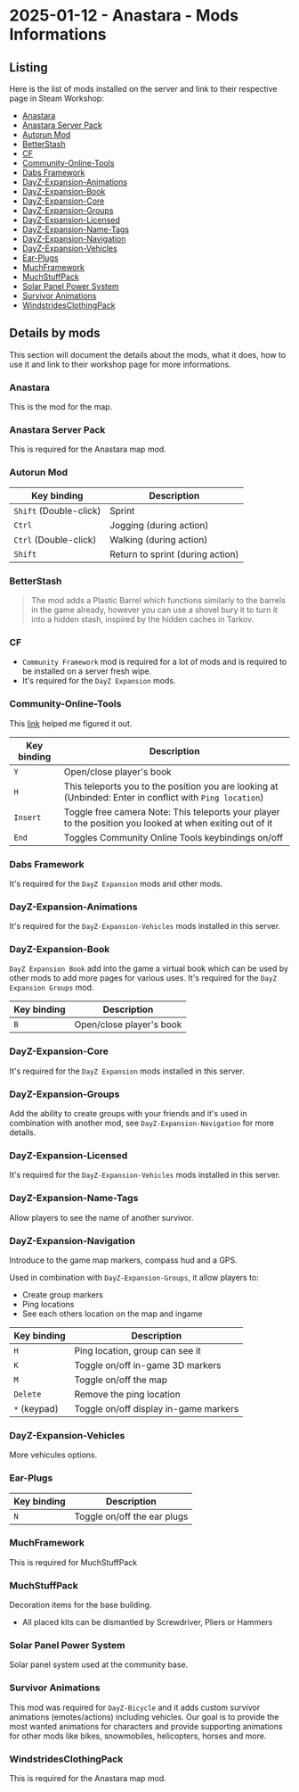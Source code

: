 # 2025-01-12 - Anastara - Mods Informations

## Listing

Here is the list of mods installed on the server and link to their respective page in Steam Workshop:

* [Anastara](https://steamcommunity.com/sharedfiles/filedetails/?id=2973953648)
* [Anastara Server Pack](https://steamcommunity.com/sharedfiles/filedetails/?id=3076836722)
* [Autorun Mod](https://steamcommunity.com/sharedfiles/filedetails/?id=2313173630)
* [BetterStash](https://steamcommunity.com/sharedfiles/filedetails/?id=2710385029)
* [CF](https://steamcommunity.com/sharedfiles/filedetails/?id=1559212036)
* [Community-Online-Tools](https://steamcommunity.com/sharedfiles/filedetails/?id=1564026768)
* [Dabs Framework](https://steamcommunity.com/sharedfiles/filedetails/?id=2545327648)
* [DayZ-Expansion-Animations](https://steamcommunity.com/workshop/filedetails/?id=2793893086)
* [DayZ-Expansion-Book](https://steamcommunity.com/sharedfiles/filedetails/?id=2572324799)
* [DayZ-Expansion-Core](https://steamcommunity.com/sharedfiles/filedetails/?id=2291785308)
* [DayZ-Expansion-Groups](https://steamcommunity.com/sharedfiles/filedetails/?id=2792983364)
* [DayZ-Expansion-Licensed](https://steamcommunity.com/workshop/filedetails/?id=2116157322)
* [DayZ-Expansion-Name-Tags](https://steamcommunity.com/sharedfiles/filedetails/?id=2576460232)
* [DayZ-Expansion-Navigation](https://steamcommunity.com/sharedfiles/filedetails/?id=2792984722)
* [DayZ-Expansion-Vehicles](https://steamcommunity.com/sharedfiles/filedetails/?id=2291785437)
* [Ear-Plugs](https://steamcommunity.com/sharedfiles/filedetails/?id=1819514788)
* [MuchFramework](https://steamcommunity.com/workshop/filedetails/?id=3171576913)
* [MuchStuffPack](https://steamcommunity.com/sharedfiles/filedetails/?id=1991570984)
* [Solar Panel Power System](https://steamcommunity.com/sharedfiles/filedetails/?id=2534155979)
* [Survivor Animations](https://steamcommunity.com/sharedfiles/filedetails/?id=2918418331)
* [WindstridesClothingPack](https://steamcommunity.com/sharedfiles/filedetails/?id=1797720064)

## Details by mods

This section will document the details about the mods, what it does, how to use it and link to their workshop page for more informations.

### Anastara

This is the mod for the map.

### Anastara Server Pack

This is required for the Anastara map mod.

### Autorun Mod

| Key binding | Description |
|-------------|-------------|
| `Shift` (Double-click)| Sprint |
| `Ctrl` | Jogging (during action) |
| `Ctrl` (Double-click)| Walking (during action) |
| `Shift`     | Return to sprint (during action) |

### BetterStash

> The mod adds a Plastic Barrel which functions similarly to the barrels in the game already, however you can use a shovel bury it to turn it into a hidden stash, inspired by the hidden caches in Tarkov.

### CF

* `Community Framework` mod is required for a lot of mods and is required to be installed on a server fresh wipe. 
* It's required for the `DayZ Expansion` mods.

### Community-Online-Tools

This [link](https://pingperfect.com/index.php/knowledgebase/400/DayZ--How-To-Install-Community-Online-Tools-and-CF-Admin-Tools.html) helped me figured it out.

| Key binding | Description |
|-------------|-------------|
| `Y`         | Open/close player's book |
| `H`         | This teleports you to the position you are looking at (Unbinded: Enter in conflict with `Ping location`) |
| `Insert`    | Toggle free camera Note: This teleports your player to the position you looked at when exiting out of it |
| `End`       | Toggles Community Online Tools keybindings on/off |

### Dabs Framework

It's required for the `DayZ Expansion` mods and other mods.

### DayZ-Expansion-Animations

It's required for the `DayZ-Expansion-Vehicles` mods installed in this server.

### DayZ-Expansion-Book

`DayZ Expansion Book` add into the game a virtual book which can be used by other mods to add more pages for various uses. It's required for the `DayZ Expansion Groups` mod.

| Key binding | Description |
|-------------|-------------|
| `B`         | Open/close player's book |

### DayZ-Expansion-Core

It's required for the `DayZ Expansion` mods installed in this server.

### DayZ-Expansion-Groups

Add the ability to create groups with your friends and it's used in combination with another mod, see `DayZ-Expansion-Navigation` for more details.

### DayZ-Expansion-Licensed

It's required for the `DayZ-Expansion-Vehicles` mods installed in this server.

### DayZ-Expansion-Name-Tags

Allow players to see the name of another survivor.

### DayZ-Expansion-Navigation

Introduce to the game map markers, compass hud and a GPS. 

Used in combination with `DayZ-Expansion-Groups`, it allow players to:
* Create group markers
* Ping locations
* See each others location on the map and ingame

| Key binding | Description |
|-------------|-------------|
| `H`         | Ping location, group can see it |
| `K`         | Toggle on/off in-game 3D markers |
| `M`         | Toggle on/off the map |
| `Delete`    | Remove the ping location |
| `*` (keypad)| Toggle on/off display in-game markers |

### DayZ-Expansion-Vehicles

More vehicules options.

### Ear-Plugs

| Key binding | Description |
|-------------|-------------|
| `N`         | Toggle on/off the ear plugs |

### MuchFramework

This is required for MuchStuffPack

### MuchStuffPack

Decoration items for the base building.

* All placed kits can be dismantled by Screwdriver, Pliers or Hammers

### Solar Panel Power System

Solar panel system used at the community base.

### Survivor Animations

This mod was required for `DayZ-Bicycle` and it adds custom survivor animations (emotes/actions) including vehicles. Our goal is to provide the most wanted animations for characters and provide supporting animations for other mods like bikes, snowmobiles, helicopters, horses and more.

### WindstridesClothingPack

This is required for the Anastara map mod.
